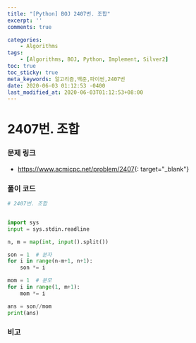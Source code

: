 ```yaml
---
title: "[Python] BOJ 2407번. 조합"
excerpt: ''
comments: true

categories:
    - Algorithms
tags:
    - [Algorithms, BOJ, Python, Implement, Silver2]
toc: true
toc_sticky: true
meta_keywords: 알고리즘,백준,파이썬,2407번
date: 2020-06-03 01:12:53 -0400
last_modified_at: 2020-06-03T01:12:53+08:00
---
```


# 2407번. 조합

### 문제 링크
- <https://www.acmicpc.net/problem/2407>{: target="\_blank"}

### 풀이 코드

```python
# 2407번. 조합


import sys
input = sys.stdin.readline

n, m = map(int, input().split())

son = 1  # 분자
for i in range(n-m+1, n+1):
    son *= i

mom = 1  # 분모
for i in range(1, m+1):
    mom *= i

ans = son//mom
print(ans)
```

### 비고